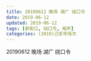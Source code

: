 ```yaml
---
title: 20190612 晚场 湖广 绕口令
date: 2019-06-12
updated: 2019-06-12
tags: [新街口, 绕口令, 相声]
categories: (2019)己亥年场次
---
```

20190612 晚场 湖广 绕口令

